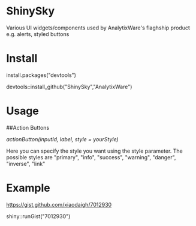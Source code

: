 ShinySky
========

Various UI widgets/components used by AnalytixWare's flaghship product e.g. alerts, styled buttons

# Install
install.packages("devtools")

devtools::install_github("ShinySky","AnalytixWare")

# Usage

##Action Buttons

_actionButton(inputId, label, style = yourStyle)_

Here you can specify the style you want using the style parameter. The possible styles are "primary", "info", "success", "warning", "danger", "inverse", "link"

# Example

https://gist.github.com/xiaodaigh/7012930

shiny::runGist("7012930")
